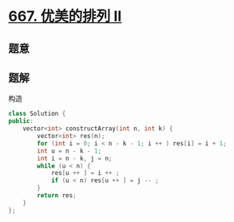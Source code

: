 #  [667. 优美的排列 II](https://leetcode.cn/problems/beautiful-arrangement-ii/)

## 题意



## 题解

构造

```c++
class Solution {
public:
    vector<int> constructArray(int n, int k) {
        vector<int> res(n);
        for (int i = 0; i < n - k - 1; i ++ ) res[i] = i + 1;
        int u = n - k - 1;
        int i = n - k, j = n;
        while (u < n) {
            res[u ++ ] = i ++ ;
            if (u < n) res[u ++ ] = j -- ;
        }
        return res;
    }
};
```



```python3

```

